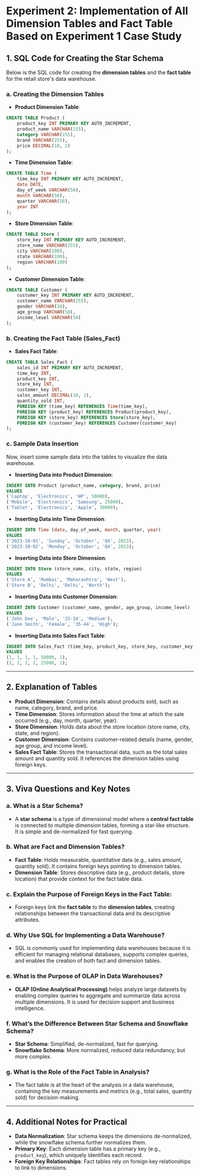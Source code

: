 
# Experiment 2: Implementation of All Dimension Tables and Fact Table Based on Experiment 1 Case Study

## 1. SQL Code for Creating the Star Schema

Below is the SQL code for creating the **dimension tables** and the **fact table** for the retail store's data warehouse.

### a. Creating the Dimension Tables

- **Product Dimension Table**:

```sql
CREATE TABLE Product (
    product_key INT PRIMARY KEY AUTO_INCREMENT,
    product_name VARCHAR(255),
    category VARCHAR(255),
    brand VARCHAR(255),
    price DECIMAL(10, 2)
);
```

- **Time Dimension Table**:

```sql
CREATE TABLE Time (
    time_key INT PRIMARY KEY AUTO_INCREMENT,
    date DATE,
    day_of_week VARCHAR(50),
    month VARCHAR(50),
    quarter VARCHAR(50),
    year INT
);
```

- **Store Dimension Table**:

```sql
CREATE TABLE Store (
    store_key INT PRIMARY KEY AUTO_INCREMENT,
    store_name VARCHAR(255),
    city VARCHAR(100),
    state VARCHAR(100),
    region VARCHAR(100)
);
```

- **Customer Dimension Table**:

```sql
CREATE TABLE Customer (
    customer_key INT PRIMARY KEY AUTO_INCREMENT,
    customer_name VARCHAR(255),
    gender VARCHAR(10),
    age_group VARCHAR(50),
    income_level VARCHAR(50)
);
```

### b. Creating the Fact Table (Sales_Fact)

- **Sales Fact Table**:

```sql
CREATE TABLE Sales_Fact (
    sales_id INT PRIMARY KEY AUTO_INCREMENT,
    time_key INT,
    product_key INT,
    store_key INT,
    customer_key INT,
    sales_amount DECIMAL(10, 2),
    quantity_sold INT,
    FOREIGN KEY (time_key) REFERENCES Time(time_key),
    FOREIGN KEY (product_key) REFERENCES Product(product_key),
    FOREIGN KEY (store_key) REFERENCES Store(store_key),
    FOREIGN KEY (customer_key) REFERENCES Customer(customer_key)
);
```

### c. Sample Data Insertion

Now, insert some sample data into the tables to visualize the data warehouse.

- **Inserting Data into Product Dimension**:

```sql
INSERT INTO Product (product_name, category, brand, price)
VALUES 
('Laptop', 'Electronics', 'HP', 50000),
('Mobile', 'Electronics', 'Samsung', 25000),
('Tablet', 'Electronics', 'Apple', 30000);
```

- **Inserting Data into Time Dimension**:

```sql
INSERT INTO Time (date, day_of_week, month, quarter, year)
VALUES 
('2023-10-01', 'Sunday', 'October', 'Q4', 2023),
('2023-10-02', 'Monday', 'October', 'Q4', 2023);
```

- **Inserting Data into Store Dimension**:

```sql
INSERT INTO Store (store_name, city, state, region)
VALUES 
('Store A', 'Mumbai', 'Maharashtra', 'West'),
('Store B', 'Delhi', 'Delhi', 'North');
```

- **Inserting Data into Customer Dimension**:

```sql
INSERT INTO Customer (customer_name, gender, age_group, income_level)
VALUES 
('John Doe', 'Male', '25-34', 'Medium'),
('Jane Smith', 'Female', '35-44', 'High');
```

- **Inserting Data into Sales Fact Table**:

```sql
INSERT INTO Sales_Fact (time_key, product_key, store_key, customer_key, sales_amount, quantity_sold)
VALUES 
(1, 1, 1, 1, 50000, 1),
(2, 2, 2, 2, 25000, 1);
```

---

## 2. Explanation of Tables

- **Product Dimension**: Contains details about products sold, such as name, category, brand, and price.
- **Time Dimension**: Stores information about the time at which the sale occurred (e.g., day, month, quarter, year).
- **Store Dimension**: Holds data about the store location (store name, city, state, and region).
- **Customer Dimension**: Contains customer-related details (name, gender, age group, and income level).
- **Sales Fact Table**: Stores the transactional data, such as the total sales amount and quantity sold. It references the dimension tables using foreign keys.

---

## 3. Viva Questions and Key Notes

### a. What is a Star Schema?
- A **star schema** is a type of dimensional model where a **central fact table** is connected to multiple dimension tables, forming a star-like structure. It is simple and de-normalized for fast querying.

### b. What are Fact and Dimension Tables?
- **Fact Table**: Holds measurable, quantitative data (e.g., sales amount, quantity sold). It contains foreign keys pointing to dimension tables.
- **Dimension Table**: Stores descriptive data (e.g., product details, store location) that provide context for the fact table data.

### c. Explain the Purpose of Foreign Keys in the Fact Table:
- Foreign keys link the **fact table** to the **dimension tables**, creating relationships between the transactional data and its descriptive attributes.

### d. Why Use SQL for Implementing a Data Warehouse?
- SQL is commonly used for implementing data warehouses because it is efficient for managing relational databases, supports complex queries, and enables the creation of both fact and dimension tables.

### e. What is the Purpose of OLAP in Data Warehouses?
- **OLAP (Online Analytical Processing)** helps analyze large datasets by enabling complex queries to aggregate and summarize data across multiple dimensions. It is used for decision support and business intelligence.

### f. What’s the Difference Between Star Schema and Snowflake Schema?
- **Star Schema**: Simplified, de-normalized, fast for querying.
- **Snowflake Schema**: More normalized, reduced data redundancy, but more complex.

### g. What is the Role of the Fact Table in Analysis?
- The fact table is at the heart of the analysis in a data warehouse, containing the key measurements and metrics (e.g., total sales, quantity sold) for decision-making.

---

## 4. Additional Notes for Practical

- **Data Normalization**: Star schema keeps the dimensions de-normalized, while the snowflake schema further normalizes them.
- **Primary Key**: Each dimension table has a primary key (e.g., `product_key`), which uniquely identifies each record.
- **Foreign Key Relationships**: Fact tables rely on foreign key relationships to link to dimensions.